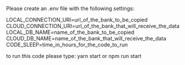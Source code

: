 Please create an .env file with the following settings:

LOCAL_CONNECTION_URI=url_of_the_bank_to_be_copied
CLOUD_CONNECTION_URI=url_of_the_bank_that_will_receive_the_data
LOCAL_DB_NAME=name_of_the_bank_to_be_copied
CLOUD_DB_NAME=name_of_the_bank_that_will_receive_the_data
CODE_SLEEP=time_in_hours_for_the_code_to_run

to run this code please type: yarn start or npm run start
